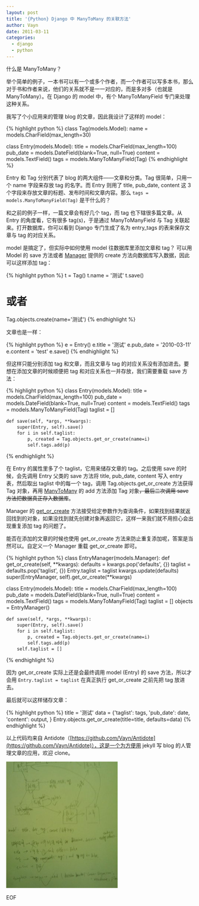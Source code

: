 ```yaml
---
layout: post
title: '{Python} Django 中 ManyToMany 的关联方法'
author: Vayn
date: 2011-03-11
categories:
  - django
  - python
---
```



什么是 ManyToMany？

举个简单的例子，一本书可以有一个或多个作者，而一个作者可以写多本书，那么对于书和作者来说，他们的关系就不是一一对应的，而是多对多（也就是 ManyToMany）。在 Django 的 model 中，有个 ManyToManyField 专门来处理这种关系。

我写了个小应用来的管理 blog 的文章，因此我设计了这样的 model：

{% highlight python %}
class Tag(models.Model):
    name = models.CharField(max_length=30)

class Entry(models.Model):
    title = models.CharField(max_length=100)
    pub_date = models.DateField(blank=True, null=True)
    content = models.TextField()
    tags = models.ManyToManyField(Tag)
{% endhighlight %}

Entry 和 Tag 分别代表了 blog 的两大组件——文章和分类。Tag 很简单，只用一个 name 字段来存放 tag 的名字。而 Entry 则用了 title, pub_date, content 这 3 个字段来存放文章的标题、发布时间和文章内容。那么 `tags = models.ManyToManyField(Tag)` 是干什么的？

和之前的例子一样，一篇文章会有好几个 tag，而 tag 也下辖很多篇文章。从 Entry 的角度看，它有很多 tag(s)，于是通过 ManyToManyField 与 Tag 关联起来。打开数据库，你可以看到 Django 专门生成了名为 entry_tags 的表来保存文章与 tag 的对应关系。

model 是搞定了，但实际中如何使用 model 往数据库里添加文章和 tag？ 可以用 Model 的 save 方法或者 [Manager](http://docs.djangoproject.com/en/dev/topics/db/managers/) 提供的 create 方法向数据库写入数据，因此可以这样添加 tag：

{% highlight python %}
t = Tag()
t.name = '测试'
t.save()

# 或者
Tag.objects.create(name='测试')
{% endhighlight %}

文章也是一样：

{% highlight python %}
e = Entry()
e.title =  '测试'
e.pub_date = '2010-03-11'
e.content = 'test'
e.save()
{% endhighlight %}

但这样只能分别添加 tag 和文章，而且文章与 tag 的对应关系没有添加进去。要想在添加文章的时候顺便把 tag 和对应关系也一并存放，我们需要重载 save 方法：

{% highlight python %}
class Entry(models.Model):
    title = models.CharField(max_length=100)
    pub_date = models.DateField(blank=True, null=True)
    content = models.TextField()
    tags = models.ManyToManyField(Tag)
    taglist = []

    def save(self, *args, **kwargs):
        super(Entry, self).save()
        for i in self.taglist:
            p, created = Tag.objects.get_or_create(name=i)
            self.tags.add(p)
{% endhighlight %}

在 Entry 的属性里多了个 taglist，它用来储存文章的 tag。之后使用 save 的时候，会先调用 Entry 父类的 save 方法将 title, pub_date, content 写入 entry 表，然后取出 taglist 中的每一个 tag，调用 Tag.objects.get_or_create 方法获得 Tag 对象，再用 [ManyToMany](http://docs.djangoproject.com/en/dev/ref/models/fields/#django.db.models.ManyToManyField) 的 add 方法添加 Tag 对象<del>，最后二次调用 save 方法把数据真正存入数据库</del>。

Manager 的 [get_or_create](http://docs.djangoproject.com/en/dev/ref/models/querysets/#get-or-create) 方法接受给定参数作为查询条件，如果找到结果就返回找到的对象，如果没找到就先创建对象再返回它，这样一来我们就不用担心会出现重复添加 tag 的问题了。

能否在添加的文章的时候也使用 get_or_create 方法来防止重复添加呢，答案是当然可以。自定义一个 Manager 重载 get_or_create 即可。

{% highlight python %}
class EntryManager(models.Manager):
    def get_or_create(self, **kwargs):
        defaults = kwargs.pop('defaults', {})
        taglist = defaults.pop('taglist', {})
        Entry.taglist = taglist
        kwargs.update(defaults)
        super(EntryManager, self).get_or_create(**kwargs)

class Entry(models.Model):
    title = models.CharField(max_length=100)
    pub_date = models.DateField(blank=True, null=True)
    content = models.TextField()
    tags = models.ManyToManyField(Tag)
    taglist = []
    objects = EntryManager()

    def save(self, *args, **kwargs):
        super(Entry, self).save()
        for i in self.taglist:
            p, created = Tag.objects.get_or_create(name=i)
            self.tags.add(p)
        self.taglist = []
{% endhighlight %}

因为 get_or_create 实际上还是会最终调用 model (Entry) 的 save 方法，所以才会用 `Entry.taglist = taglist` 在真正执行 get_or_create 之前先把 tag 放进去。

最后就可以这样储存文章：

{% highlight python %}
title = '测试'
data = {'taglist': tags,
        'pub_date': date,
        'content': output,
       }
Entry.objects.get_or_create(title=title, defaults=data)
{% endhighlight %}

以上代码均来自 Antidote（[https://github.com/Vayn/Antidote](https://github.com/Vayn/Antidote)），这是一个为方便用 jekyll 写 blog 的人管理文章的应用，欢迎 clone。

![Antidote Red](/images/antidote_red.jpg)

EOF
